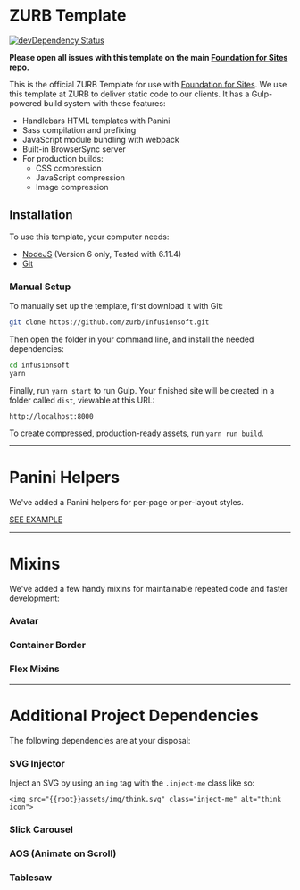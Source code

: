 # ZURB Template

[![devDependency Status](https://david-dm.org/zurb/foundation-zurb-template/dev-status.svg)](https://david-dm.org/zurb/foundation-zurb-template#info=devDependencies)

**Please open all issues with this template on the main [Foundation for Sites](https://github.com/zurb/foundation-sites/issues) repo.**

This is the official ZURB Template for use with [Foundation for Sites](http://foundation.zurb.com/sites). We use this template at ZURB to deliver static code to our clients. It has a Gulp-powered build system with these features:

- Handlebars HTML templates with Panini
- Sass compilation and prefixing
- JavaScript module bundling with webpack
- Built-in BrowserSync server
- For production builds:
  - CSS compression
  - JavaScript compression
  - Image compression

## Installation

To use this template, your computer needs:

- [NodeJS](https://nodejs.org/en/) (Version 6 only, Tested with 6.11.4)
- [Git](https://git-scm.com/)

### Manual Setup

To manually set up the template, first download it with Git:

```bash
git clone https://github.com/zurb/Infusionsoft.git
```

Then open the folder in your command line, and install the needed dependencies:

```bash
cd infusionsoft
yarn
```

Finally, run `yarn start` to run Gulp. Your finished site will be created in a folder called `dist`, viewable at this URL:

```
http://localhost:8000
```

To create compressed, production-ready assets, run `yarn run build`.

---

# Panini Helpers

We've added a Panini helpers for per-page or per-layout styles.

[SEE EXAMPLE](http://notebooks.zurb.com/posts/10139362?t=f9b74287fe3ac074)

---

# Mixins

We've added a few handy mixins for maintainable repeated code and faster development:

### Avatar

### Container Border

### Flex Mixins

---

# Additional Project Dependencies

The following dependencies are at your disposal:

### SVG Injector

Inject an SVG by using an `img` tag with the `.inject-me` class like so:

`<img src="{{root}}assets/img/think.svg" class="inject-me" alt="think icon">`

### Slick Carousel

### AOS (Animate on Scroll)

### Tablesaw
